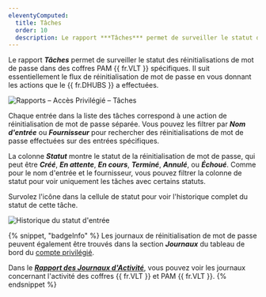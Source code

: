 ```yaml
---
eleventyComputed:
  title: Tâches
  order: 10
  description: Le rapport ***Tâches*** permet de surveiller le statut des réinitialisations de mot de passe dans des coffres PAM {{ fr.VLT }} spécifiques. Il suit essentiellement le flux de réinitialisation de mot de passe en vous donnant les actions que le {{ fr.DHUBS }} a effectuées.
---
```

Le rapport ***Tâches*** permet de surveiller le statut des réinitialisations de mot de passe dans des coffres PAM {{ fr.VLT }} spécifiques. Il suit essentiellement le flux de réinitialisation de mot de passe en vous donnant les actions que le {{ fr.DHUBS }} a effectuées.

![Rapports – Accès Privilégié – Tâches](https://cdnweb.devolutions.net/docs/docs_en_hub_Hub2298.png)

Chaque entrée dans la liste des tâches correspond à une action de réinitialisation de mot de passe séparée. Vous pouvez les filtrer par ***Nom d'entrée*** ou ***Fournisseur*** pour rechercher des réinitialisations de mot de passe effectuées sur des entrées spécifiques.

La colonne ***Statut*** montre le statut de la réinitialisation de mot de passe, qui peut être ***Créé***, ***En attente***, ***En cours***, ***Terminé***, ***Annulé***, ou ***Échoué***. Comme pour le nom d'entrée et le fournisseur, vous pouvez filtrer la colonne de statut pour voir uniquement les tâches avec certains statuts.

Survolez l'icône dans la cellule de statut pour voir l'historique complet du statut de cette tâche.

![Historique du statut d'entrée](https://cdnweb.devolutions.net/docs/docs_en_hub_Hub2299.png)

{% snippet, "badgeInfo" %}
Les journaux de réinitialisation de mot de passe peuvent également être trouvés dans la section ***Journaux*** du tableau de bord du [compte privilégié](/pam/hub/privileged-accounts/).

Dans le [***Rapport des Journaux d'Activité***](/hub/web-interface/reports/logs/), vous pouvez voir les journaux concernant l'activité des coffres {{ fr.VLT }} et PAM {{ fr.VLT }}.
{% endsnippet %}
